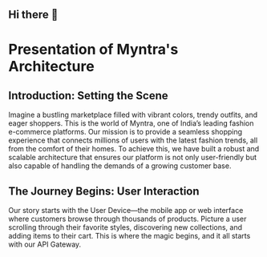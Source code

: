 ## Hi there 👋



#  Presentation of Myntra's Architecture


## Introduction: Setting the Scene

Imagine a bustling marketplace filled with vibrant colors, trendy outfits, and eager shoppers. This is the world of Myntra, one of India’s leading fashion e-commerce platforms. Our mission is to provide a seamless shopping experience that connects millions of users with the latest fashion trends, all from the comfort of their homes. To achieve this, we have built a robust and scalable architecture that ensures our platform is not only user-friendly but also capable of handling the demands of a growing customer base.


## The Journey Begins: User Interaction

Our story starts with the User Device—the mobile app or web interface where customers browse through thousands of products. Picture a user scrolling through their favorite styles, discovering new collections, and adding items to their cart. This is where the magic begins, and it all starts with our API Gateway.

